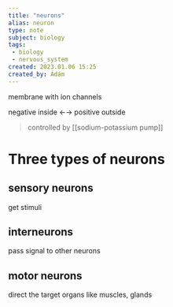 ```yaml
---
title: "neurons"
alias: neuron
type: note
subject: biology
tags:
 - biology
 - nervous_system
created: 2023.01.06 15:25
created_by: Ádám
---
```

membrane with ion channels

negative inside ←→ positive outside
> controlled by [[sodium-potassium pump]]

# Three types of neurons
## sensory neurons
get stimuli
## interneurons
pass signal to other neurons
## motor neurons
direct the target organs like muscles, glands

